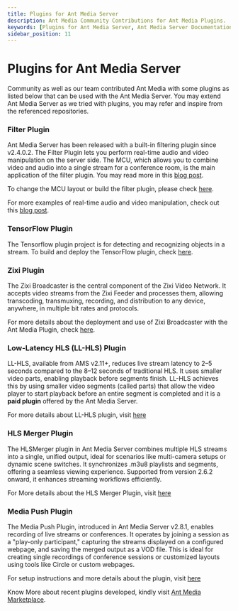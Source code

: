 ```yaml
---
title: Plugins for Ant Media Server 
description: Ant Media Community Contributions for Ant Media Plugins.
keywords: [Plugins for Ant Media Server, Ant Media Server Documentation, Ant Media Server Tutorials, Community Plugins for Ant Media Server, Add-ons for Ant Media Server]
sidebar_position: 11
---
```


# Plugins for Ant Media Server

Community as well as our team contributed Ant Media with some plugins as listed below that can be used with the Ant Media Server. You may extend Ant Media Server as we tried with plugins, you may refer and inspire from the referenced repositories.

### Filter Plugin

Ant Media Server has been released with a built-in filtering plugin since v2.4.0.2. The Filter Plugin lets you perform real-time audio and video manipulation on the server side. The MCU, which allows you to combine video and audio into a single stream for a conference room, is the main application of the filter plugin. You may read more in this [](https://antmedia.io/mcu-conference/)[blog post](https://antmedia.io/mcu-conference/)[](https://antmedia.io/mcu-conference/).

To change the MCU layout or build the filter plugin, please check [here](https://github.com/ant-media/Plugins/tree/master/FilterPlugin).

For more examples of real-time audio and video manipulation, check out this [blog post](https://antmedia.io/discover-the-filter-plugin/).

### TensorFlow Plugin

The Tensorflow plugin project is for detecting and recognizing objects in a stream. To build and deploy the TensorFlow plugin, check **[](https://github.com/ant-media/Plugins/tree/master/TensorflowPlugin)**[](https://github.com/ant-media/Plugins/tree/master/TensorflowPlugin)[here](https://github.com/ant-media/Plugins/tree/master/TensorflowPlugin)[](https://github.com/ant-media/Plugins/tree/master/TensorflowPlugin)**[](https://github.com/ant-media/Plugins/tree/master/TensorflowPlugin)**.

### Zixi Plugin

The Zixi Broadcaster is the central component of the Zixi Video Network. It accepts video streams from the Zixi Feeder and processes them, allowing transcoding, transmuxing, recording, and distribution to any device, anywhere, in multiple bit rates and protocols.  

For more details about the deployment and use of Zixi Broadcaster with the Ant Media Plugin, check [here](https://github.com/ant-media/Plugins/tree/master/ZixiPlugin).


### Low-Latency HLS (LL-HLS) Plugin

LL-HLS, available from AMS v2.11+, reduces live stream latency to 2–5 seconds compared to the 8–12 seconds of traditional HLS. It uses smaller video parts, enabling playback before segments finish. LL-HLS achieves this by using smaller video segments (called parts) that allow the video player to start playback before an entire segment is completed and it is a **paid plugin** offered by the Ant Media Server.

For more details about LL-HLS plugin, visit [here](https://antmedia.io/docs/guides/playing-live-stream/ll-hls/)

### HLS Merger Plugin

The HLSMerger plugin in Ant Media Server combines multiple HLS streams into a single, unified output, ideal for scenarios like multi-camera setups or dynamic scene switches. It synchronizes .m3u8 playlists and segments, offering a seamless viewing experience. Supported from version 2.6.2 onward, it enhances streaming workflows efficiently. 

For More details about the HLS Merger Plugin, visit [here](https://antmedia.io/supercharge-hls-streaming-with-hlsmerger-plugin/)

### Media Push Plugin

The Media Push Plugin, introduced in Ant Media Server v2.8.1, enables recording of live streams or conferences. It operates by joining a session as a "play-only participant," capturing the streams displayed on a configured webpage, and saving the merged output as a VOD file. This is ideal for creating single recordings of conference sessions or customized layouts using tools like Circle or custom webpages.

For setup instructions and more details about the plugin, visit [here](https://antmedia.io/docs/guides/recording-live-streams/media-push-plugin/)

Know More about recent plugins developed, kindly visit [Ant Media Marketplace](https://antmedia.io/marketplace/).
